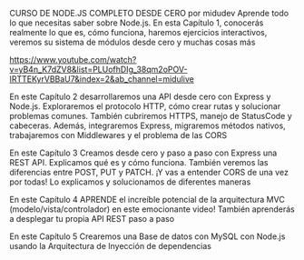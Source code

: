 CURSO DE NODE.JS COMPLETO DESDE CERO por midudev
Aprende todo lo que necesitas saber sobre Node.js. En esta Capítulo 1, conocerás realmente lo que es, cómo funciona, haremos ejercicios interactivos, veremos su sistema de módulos desde cero y muchas cosas más

https://www.youtube.com/watch?v=yB4n_K7dZV8&list=PLUofhDIg_38qm2oPOV-IRTTEKyrVBBaU7&index=2&ab_channel=midulive


En este Capítulo 2 desarrollaremos una API desde cero con  Express y Node.js. Exploraremos el protocolo HTTP, cómo crear rutas y solucionar problemas comunes. También cubriremos HTTPS, manejo de StatusCode y cabeceras. Además, integraremos Express, migraremos métodos nativos, trabajaremos con Middlewares y el problema de las CORS



En este Capítulo 3 Creamos desde cero y paso a paso con Express una REST API. Explicamos qué es y cómo funciona. También veremos las diferencias entre POST, PUT y PATCH.
¡Y vas a entender CORS de una vez por todas! Lo explicamos y solucionamos de diferentes maneras



En este Capítulo 4 APRENDE el increíble potencial de la arquitectura MVC (modelo/vista/controlador) en este emocionante video! También aprenderás a desplegar tu propia API REST paso a paso

En este Capítulo 5 Crearemos una Base de datos con MySQL con Node.js usando la Arquitectura de Inyección de dependencias